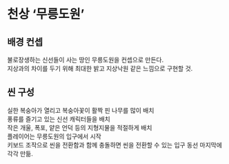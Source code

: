 
# 천상 ‘무릉도원’ 


## 배경 컨셉
불로장생하는 신선들이 사는 땅인 무릉도원을 컨셉으로 만든다.  
지상과의 차이를 두기 위해 최대한 밝고 지상낙원 같은 느낌으로 구현할 것.   


## 씬 구성
실한 복숭아가 열리고 복숭아꽃이 활짝 핀 나무를 많이 배치  
풍류를 즐기고 있는 신선 캐릭터들을 배치  
작은 개울, 폭포, 얕은 언덕 등의 지형지물을 적절하게 배치  
플레이어는 무릉도원의 입구에서 시작  
키보드 조작으로 씬을 전환함과 함께 충돌하면 씬을 전환할 수 있는 입구 동선 마지막에 각각 만듦.  

